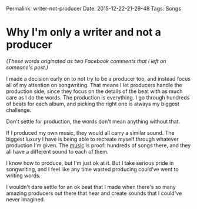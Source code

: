 Permalink: writer-not-producer
Date: 2015-12-22-21-29-48
Tags: Songs

# Why I'm only a writer and not a producer

*(These words originated as two Facebook comments that I left on someone's post.)*

I made a decision early on to not try to be a producer too, and instead focus all of my attention on songwriting. That means I let producers handle the production side, since they focus on the details of the beat with as much care as I do the words. The production is everything. I go through hundreds of beats for each album, and picking the right one is always my biggest challenge.

Don't settle for production, the words don't mean anything without that. 

If I produced my own music, they would all carry a similar sound. The biggest luxury I have is being able to recreate myself through whatever production I'm given. The [music](http://nashp.com/music) is proof: hundreds of songs there, and they all have a different sound to each of them. 

I know how to produce, but I'm just ok at it. But I take serious pride in songwriting, and I feel like any time wasted producing could've went to writing words.

I wouldn't dare settle for an ok beat that I made when there's so many amazing producers out there that hear and create sounds that I could've never imagined.